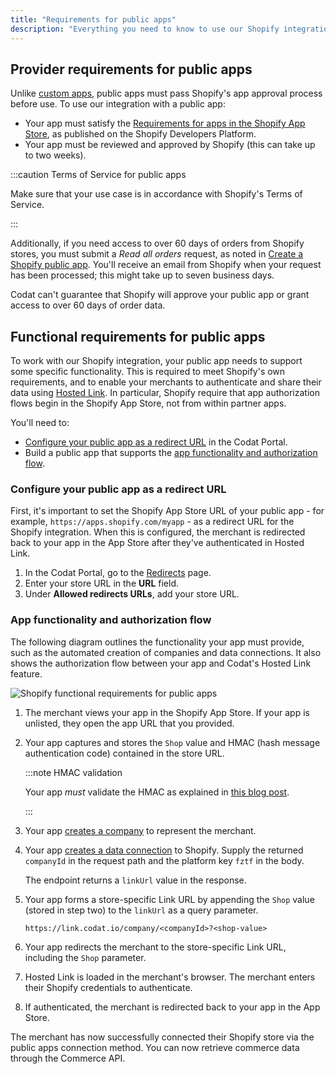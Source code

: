 ```yaml
---
title: "Requirements for public apps"
description: "Everything you need to know to use our Shopify integration with a public app, including the provider requirements and app functionality"
---
```


## Provider requirements for public apps

Unlike [custom apps](/integrations/commerce/shopify/commerce-shopify-custom-apps), public apps must pass Shopify's app approval process before use. To use our integration with a public app:

- Your app must satisfy the [Requirements for apps in the Shopify App Store](https://shopify.dev/apps/store/requirements), as published on the Shopify Developers Platform.
- Your app must be reviewed and approved by Shopify (this can take up to two weeks).
  
:::caution Terms of Service for public apps

Make sure that your use case is in accordance with Shopify's Terms of Service. 

:::

Additionally, if you need access to over 60 days of orders from Shopify stores, you must submit a _Read all orders_ request, as noted in [Create a Shopify public app](/integrations/commerce/shopify/commerce-shopify-setup#create-a-shopify-public-app). You'll receive an email from Shopify when your request has been processed; this might take up to seven business days.

Codat can't guarantee that Shopify will approve your public app or grant access to over 60 days of order data.

## Functional requirements for public apps

To work with our Shopify integration, your public app needs to support some specific functionality. This is required to meet Shopify's own requirements, and to enable your merchants to authenticate and share their data using [Hosted Link](/auth-flow/authorize-hosted-link). In particular, Shopify require that app authorization flows begin in the Shopify App Store, not from within partner apps.

You'll need to:

- [Configure your public app as a redirect URL](/integrations/commerce/shopify/commerce-shopify-requirements-public-apps#configure-your-public-app-as-a-redirect-url) in the Codat Portal.
- Build a public app that supports the [app functionality and authorization flow](/integrations/commerce/shopify/commerce-shopify-requirements-public-apps#app-functionality-and-authorization-flow).

### Configure your public app as a redirect URL

First, it's important to set the Shopify App Store URL of your public app - for example, `https://apps.shopify.com/myapp` - as a redirect URL for the Shopify integration. When this is configured, the merchant is redirected back to your app in the App Store after they've authenticated in Hosted Link.

1. In the Codat Portal, go to the [Redirects](https://app.codat.io/settings/redirects) page.
2. Enter your store URL in the **URL** field.
3. Under **Allowed redirects URLs**, add your store URL.

### App functionality and authorization flow

The following diagram outlines the functionality your app must provide, such as the automated creation of companies and data connections. It also shows the authorization flow between your app and Codat's Hosted Link feature.

![Shopify functional requirements for public apps](/img/integrations/commerce/shopify/shopify-public-apps-flow-diagram.png "Swimlane diagram showing the functional requirements for Shopify public apps.")

1. The merchant views your app in the Shopify App Store. If your app is unlisted, they open the app URL that you provided.
2. Your app captures and stores the `Shop` value and HMAC (hash message authentication code) contained in the store URL.

   :::note HMAC validation

   Your app _must_ validate the HMAC as explained in [this blog post](https://medium.com/@jophin.joseph88/shopify-webhooks-hmac-validation-on-nodejs-express-ac66bc288e3e).

   :::   

3. Your app [creates a company](/codat-api#/operations/create-company) to represent the merchant.
4. Your app [creates a data connection](/codat-api#/operations/create-data-connection) to Shopify. Supply the returned `companyId` in the request path and the platform key `fztf` in the body.
   
   The endpoint returns a `linkUrl` value in the response.

5. Your app forms a store-specific Link URL by appending the `Shop` value (stored in step two) to the `linkUrl` as a query parameter.

   ```
   https://link.codat.io/company/<companyId>?<shop-value>
   ```

6. Your app redirects the merchant to the store-specific Link URL, including the `Shop` parameter.
7. Hosted Link is loaded in the merchant's browser. The merchant enters their Shopify credentials to authenticate.
8. If authenticated, the merchant is redirected back to your app in the App Store.

The merchant has now successfully connected their Shopify store via the public apps connection method. You can now retrieve commerce data through the Commerce API.
